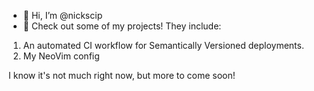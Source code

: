 - 👋 Hi, I’m @nickscip
- 👀 Check out some of my projects! They include:
1. An automated CI workflow for Semantically Versioned deployments.
2. My NeoVim config

I know it's not much right now, but more to come soon!

<!---
nickscip/nickscip is a ✨ special ✨ repository because its `README.md` (this file) appears on your GitHub profile.
You can click the Preview link to take a look at your changes.
--->
